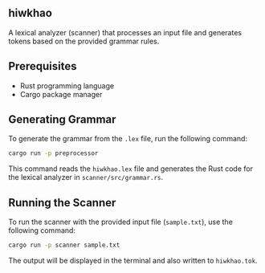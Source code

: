## hiwkhao

A lexical analyzer (scanner) that processes an input file and generates tokens based on the provided grammar rules.

## Prerequisites

- Rust programming language
- Cargo package manager

## Generating Grammar

To generate the grammar from the `.lex` file, run the following command:

```sh
cargo run -p preprocessor
```

This command reads the `hiwkhao.lex` file and generates the Rust code for the lexical analyzer in `scanner/src/grammar.rs`.

## Running the Scanner

To run the scanner with the provided input file (`sample.txt`), use the following command:

```sh
cargo run -p scanner sample.txt
```

The output will be displayed in the terminal and also written to `hiwkhao.tok`.
